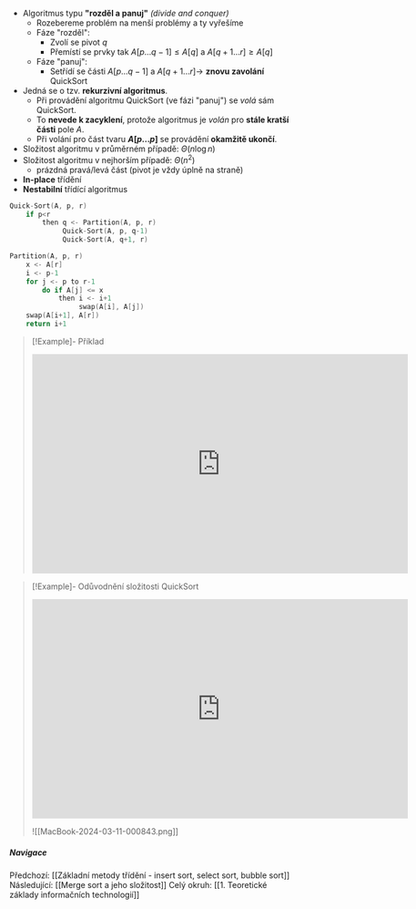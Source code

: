 - Algoritmus typu **"rozděl a panuj"** *(divide and conquer)*
	- Rozebereme problém na menší problémy a ty vyřešíme
	- Fáze "rozděl":
		- Zvolí se pivot $q$
		- Přemístí se prvky tak $A[p ... q - 1] \leq A[q]$ a $A[q + 1 ... r] \geq A[q]$
	- Fáze "panuj":
		- Setřídí se části $A[p ... q - 1]$ a $A[q + 1 ... r] \rightarrow$ **znovu zavolání** QuickSort
- Jedná se o tzv. **rekurzivní algoritmus**.
	- Při provádění algoritmu QuickSort (ve fázi "panuj") se *volá* sám QuickSort. 
	- To **nevede k zacyklení**, protože algoritmus je *volán* pro **stále kratší části** pole $A$. 
	- Při volání pro část tvaru **$A[p ... p]$** se provádění **okamžitě ukončí**. 
- Složitost algoritmu v průměrném případě: $\Theta (n \log n)$
- Složitost algoritmu v nejhorším případě: $\Theta (n^{2})$ 
	- prázdná pravá/levá část (pivot je vždy úplně na straně)
- **In-place** třídění
- **Nestabilní** třídící algoritmus
```C
Quick-Sort(A, p, r)
	if p<r
		then q <- Partition(A, p, r)
		     Quick-Sort(A, p, q-1)
		     Quick-Sort(A, q+1, r)
```
```C
Partition(A, p, r)
	x <- A[r]
	i <- p-1
	for j <- p to r-1
		do if A[j] <= x
			then i <- i+1
			     swap(A[i], A[j])
	swap(A[i+1], A[r])
	return i+1
```

>[!Example]- Příklad
><iframe width="660" height="385" src="https://www.youtube.com/embed/Hoixgm4-P4M?si=PSKtmEU9xNb69cmH" title="YouTube video player" frameborder="0" allow="accelerometer; autoplay; clipboard-write; encrypted-media; gyroscope; picture-in-picture; web-share" referrerpolicy="strict-origin-when-cross-origin" allowfullscreen></iframe>

>[!Example]- Odůvodnění složitosti QuickSort
><iframe width="660" height="385" src="https://www.youtube.com/embed/YQhfIoK8UDY?si=xfXlqXghJhufKSkE" title="YouTube video player" frameborder="0" allow="accelerometer; autoplay; clipboard-write; encrypted-media; gyroscope; picture-in-picture; web-share" referrerpolicy="strict-origin-when-cross-origin" allowfullscreen></iframe>
>
>![[MacBook-2024-03-11-000843.png]]

##### Navigace
Předchozí:  [[Základní metody třídění - insert sort, select sort, bubble sort]]
Následující: [[Merge sort a jeho složitost]]
Celý okruh: [[1. Teoretické základy informačních technologií]]